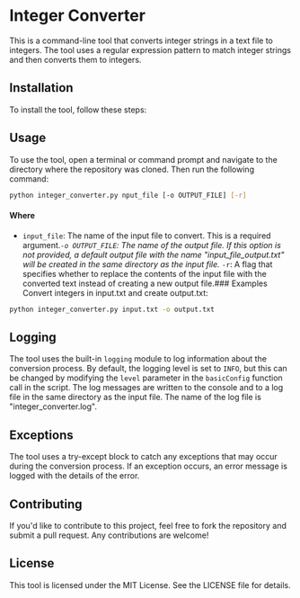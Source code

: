 # Integer Converter

This is a command-line tool that converts integer strings in a text file to integers. The tool uses a regular expression pattern to match integer strings and then converts them to integers.

## Installation

To install the tool, follow these steps:

## Usage

To use the tool, open a terminal or command prompt and navigate to the directory where the repository was cloned. Then run the following command:

```bash
python integer_converter.py nput_file [-o OUTPUT_FILE] [-r]
```

#### Where

* `input_file`: The name of the input file to convert. This is a required argument.*`-o OUTPUT_FILE`: The name of the output file. If this option is not provided, a default output file with the name "input_file_output.txt" will be created in the same directory as the input file.* `-r`: A flag that specifies whether to replace the contents of the input file with the converted text instead of creating a new output file.### Examples
Convert integers in input.txt and create output.txt:

```bash
python integer_converter.py input.txt -o output.txt

```
## Logging
The tool uses the built-in `logging` module to log information about the conversion process. By default, the logging level is set to `INFO`, but this can be changed by modifying the `level` parameter in the `basicConfig` function call in the script.
The log messages are written to the console and to a log file in the same directory as the input file. The name of the log file is "integer_converter.log".

## Exceptions

The tool uses a try-except block to catch any exceptions that may occur during the conversion process. If an exception occurs, an error message is logged with the details of the error.

## Contributing

If you'd like to contribute to this project, feel free to fork the repository and submit a pull request. Any contributions are welcome!

## License

This tool is licensed under the MIT License. See the LICENSE file for details.
